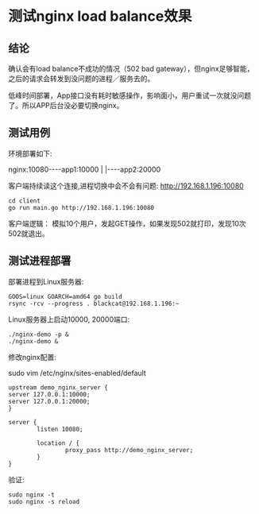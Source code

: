 # 测试nginx load balance效果

## 结论
确认会有load balance不成功的情况（502 bad gateway），但nginx足够智能，之后的请求会转发到没问题的进程／服务去的。

低峰时间部署，App接口没有耗时敏感操作，影响面小，用户重试一次就没问题了。所以APP后台没必要切换nginx。

## 测试用例

环境部署如下:

nginx:10080----app1:10000
          |
          |----app2:20000
          

客户端持续读这个连接,进程切换中会不会有问题:
http://192.168.1.196:10080

```
cd client
go run main.go http://192.168.1.196:10080

```

客户端逻辑：
模拟10个用户，发起GET操作，如果发现502就打印，发现10次502就退出。

## 测试进程部署
部署进程到Linux服务器:

```
GOOS=linux GOARCH=amd64 go build
rsync -rcv --progress . blackcat@192.168.1.196:~
```

Linux服务器上启动10000, 20000端口:

```
./nginx-demo -p &
./nginx-demo &
```

修改nginx配置:

sudo vim /etc/nginx/sites-enabled/default

```
upstream demo_nginx_server {
server 127.0.0.1:10000;
server 127.0.0.1:20000;
}

server {
        listen 10080;

        location / {
                proxy_pass http://demo_nginx_server;
        }
}

```

验证:

```
sudo nginx -t
sudo nginx -s reload
```
